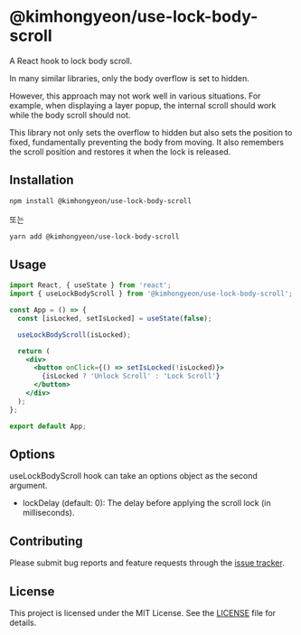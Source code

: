 # @kimhongyeon/use-lock-body-scroll

A React hook to lock body scroll.

In many similar libraries, only the body overflow is set to hidden.

However, this approach may not work well in various situations. For example, when displaying a layer popup, the internal scroll should work while the body scroll should not.

This library not only sets the overflow to hidden but also sets the position to fixed, fundamentally preventing the body from moving. It also remembers the scroll position and restores it when the lock is released.

## Installation

```bash
npm install @kimhongyeon/use-lock-body-scroll
```
또는
```bash
yarn add @kimhongyeon/use-lock-body-scroll
```

## Usage
```jsx
import React, { useState } from 'react';
import { useLockBodyScroll } from '@kimhongyeon/use-lock-body-scroll';

const App = () => {
  const [isLocked, setIsLocked] = useState(false);

  useLockBodyScroll(isLocked);

  return (
    <div>
      <button onClick={() => setIsLocked(!isLocked)}>
        {isLocked ? 'Unlock Scroll' : 'Lock Scroll'}
      </button>
    </div>
  );
};

export default App;
```

## Options
useLockBodyScroll hook can take an options object as the second argument.
- lockDelay (default: 0): The delay before applying the scroll lock (in milliseconds).

## Contributing
Please submit bug reports and feature requests through the [issue tracker](https://github.com/kimhongyeon/use-lock-body-scroll/issues).  

## License
This project is licensed under the MIT License. See the [LICENSE](https://github.com/kimhongyeon/use-lock-body-scroll/LICENSE) file for details.
